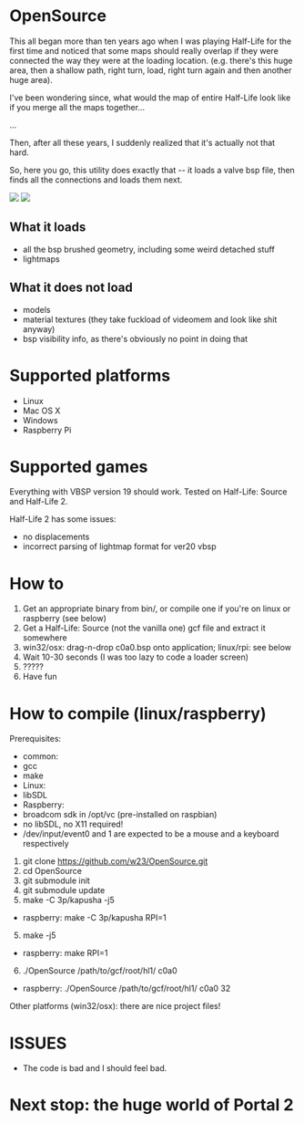 OpenSource
==========

This all began more than ten years ago when I was playing Half-Life for the first time and noticed
that some maps should really overlap if they were connected the way they were at the loading location.
(e.g. there's this huge area, then a shallow path, right turn, load, right turn again and then another huge area).

I've been wondering since, what would the map of entire Half-Life look like if you merge all the maps together...

...

Then, after all these years, I suddenly realized that it's actually not that hard.

So, here you go, this utility does exactly that -- it loads a valve bsp file, then
finds all the connections and loads them next.

![](http://i.imgur.com/9jIDV.jpg)
![](http://i.imgur.com/kzb9u.jpg)

## What it loads
 - all the bsp brushed geometry, including some weird detached stuff
 - lightmaps

## What it does not load
 - models
 - material textures (they take fuckload of videomem and look like shit anyway)
 - bsp visibility info, as there's obviously no point in doing that

# Supported platforms
 - Linux
 - Mac OS X
 - Windows
 - Raspberry Pi

# Supported games
Everything with VBSP version 19 should work. Tested on Half-Life: Source and Half-Life 2.

Half-Life 2 has some issues:
 * no displacements
 * incorrect parsing of lightmap format for ver20 vbsp

# How to

1. Get an appropriate binary from bin/, or compile one if you're on linux or raspberry (see below)
2. Get a Half-Life: Source (not the vanilla one) gcf file and extract it somewhere
3. win32/osx: drag-n-drop c0a0.bsp onto application; linux/rpi: see below
4. Wait 10-30 seconds (I was too lazy to code a loader screen)
5. ?????
6. Have fun


# How to compile (linux/raspberry)
Prerequisites:
* common:
 * gcc
 * make
* Linux:
 * libSDL
* Raspberry:
 * broadcom sdk in /opt/vc (pre-installed on raspbian)
 * no libSDL, no X11 required!
 * /dev/input/event0 and 1 are expected to be a mouse and a keyboard respectively

1. git clone https://github.com/w23/OpenSource.git
2. cd OpenSource
2. git submodule init
3. git submodule update
4. make -C 3p/kapusha -j5
 - raspberry: make -C 3p/kapusha RPI=1
5. make -j5
 - raspberry: make RPI=1
6. ./OpenSource /path/to/gcf/root/hl1/ c0a0
 - raspberry: ./OpenSource /path/to/gcf/root/hl1/ c0a0 32

Other platforms (win32/osx): there are nice project files!

# ISSUES
* The code is bad and I should feel bad.

# Next stop: the huge world of Portal 2
